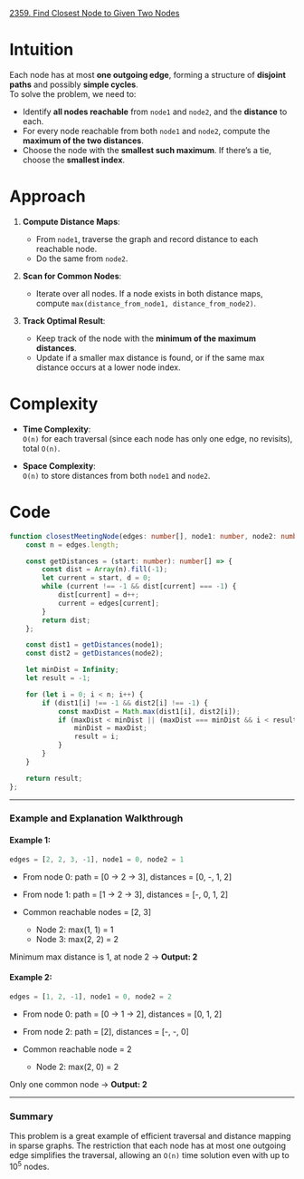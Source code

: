 [2359. Find Closest Node to Given Two Nodes](https://leetcode.com/problems/find-closest-node-to-given-two-nodes/)

# Intuition
Each node has at most **one outgoing edge**, forming a structure of **disjoint paths** and possibly **simple cycles**.  
To solve the problem, we need to:

- Identify **all nodes reachable** from `node1` and `node2`, and the **distance** to each.
- For every node reachable from both `node1` and `node2`, compute the **maximum of the two distances**.
- Choose the node with the **smallest such maximum**. If there’s a tie, choose the **smallest index**.

# Approach

1. **Compute Distance Maps**:
   - From `node1`, traverse the graph and record distance to each reachable node.
   - Do the same from `node2`.

2. **Scan for Common Nodes**:
   - Iterate over all nodes. If a node exists in both distance maps, compute `max(distance_from_node1, distance_from_node2)`.

3. **Track Optimal Result**:
   - Keep track of the node with the **minimum of the maximum distances**.
   - Update if a smaller max distance is found, or if the same max distance occurs at a lower node index.

# Complexity

- **Time Complexity**:  
  `O(n)` for each traversal (since each node has only one edge, no revisits), total `O(n)`.

- **Space Complexity**:  
  `O(n)` to store distances from both `node1` and `node2`.

# Code

```ts
function closestMeetingNode(edges: number[], node1: number, node2: number): number {
    const n = edges.length;

    const getDistances = (start: number): number[] => {
        const dist = Array(n).fill(-1);
        let current = start, d = 0;
        while (current !== -1 && dist[current] === -1) {
            dist[current] = d++;
            current = edges[current];
        }
        return dist;
    };

    const dist1 = getDistances(node1);
    const dist2 = getDistances(node2);

    let minDist = Infinity;
    let result = -1;

    for (let i = 0; i < n; i++) {
        if (dist1[i] !== -1 && dist2[i] !== -1) {
            const maxDist = Math.max(dist1[i], dist2[i]);
            if (maxDist < minDist || (maxDist === minDist && i < result)) {
                minDist = maxDist;
                result = i;
            }
        }
    }

    return result;
};

```

---

### **Example and Explanation Walkthrough**

#### Example 1:
```ts
edges = [2, 2, 3, -1], node1 = 0, node2 = 1
```

- From node 0: path = [0 → 2 → 3], distances = [0, -, 1, 2]
- From node 1: path = [1 → 2 → 3], distances = [-, 0, 1, 2]

- Common reachable nodes = [2, 3]
  - Node 2: max(1, 1) = 1
  - Node 3: max(2, 2) = 2

Minimum max distance is 1, at node 2 → **Output: 2**


#### Example 2:
```ts
edges = [1, 2, -1], node1 = 0, node2 = 2
```

- From node 0: path = [0 → 1 → 2], distances = [0, 1, 2]
- From node 2: path = [2], distances = [-, -, 0]

- Common reachable node = 2
  - Node 2: max(2, 0) = 2

Only one common node → **Output: 2**

---

### **Summary**

This problem is a great example of efficient traversal and distance mapping in sparse graphs. The restriction that each node has at most one outgoing edge simplifies the traversal, allowing an `O(n)` time solution even with up to $10^5$ nodes.
